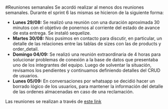 #Reuniones semanales
Se acordó realizar al menos dos reuniones semanales. Durante el sprint 6 las mismas se hicieron de la siguiente forma:


- **Lunes 29/08:** Se realizó una reunión con una duración aproximada 30 minutos con el objetivo de ponernos al corriente del estado de avance de esta entrega. Se instaló sequelize.
- **Martes 30/08:** Nos pusimos en contacto para discutir, en particular, un detalle de las relaciones entre las tablas de sizes con las de products y order_detail.
- **Domingo 04/09:** Se realizó una reunión extraordinaria de 4 horas para solucionar problemas de conexión a la base de datos que presentaba uno de los integrantes del equipo. Luego de solventar la situación, revisamos los pendientes y continuamos definiendo detalles del CRUD de usuarios.
- **Lunes 05/09:** En conversaciones por whatsapp se decidió hacer un borrado lógico de los usuarios, para mantener la información del detalle de las ordenes almacenadas en caso de una reclamación.


Las reuniones se realizan a través de [este link](https://meet.google.com/zic-frwn-fzj?pli=1&authuser=2)
